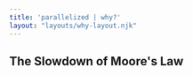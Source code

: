 ```yaml
---
title: 'parallelized | why?'
layout: "layouts/why-layout.njk"
---
```


## The Slowdown of Moore's Law